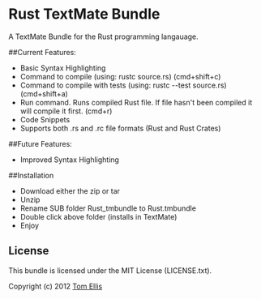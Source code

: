 # Rust TextMate Bundle

A TextMate Bundle for the Rust programming langauage.

##Current Features:

- Basic Syntax Highlighting
- Command to compile (using: rustc source.rs) (cmd+shift+c)
- Command to compile with tests (using: rustc --test source.rs) (cmd+shift+a)
- Run command. Runs compiled Rust file. If file hasn't been compiled it will compile it first. (cmd+r)
- Code Snippets
- Supports both .rs and .rc file formats (Rust and Rust Crates)

##Future Features:

- Improved Syntax Highlighting

##Installation

- Download either the zip or tar
- Unzip
- Rename SUB folder Rust_tmbundle to Rust.tmbundle
- Double click above folder (installs in TextMate)
- Enjoy




## License

This bundle is licensed under the MIT License (LICENSE.txt).

Copyright (c) 2012 [Tom Ellis](http://www.webmuse.co.uk/)
